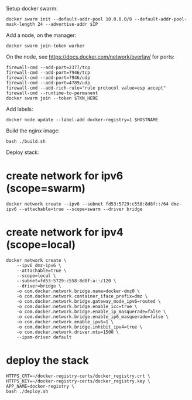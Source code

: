 Setup docker swarm:
```
docker swarm init --default-addr-pool 10.0.0.0/8 --default-addr-pool-mask-length 24 --advertise-addr $IP
```
Add a node, on the manager:
```
docker swarm join-token worker
```
On the node, see https://docs.docker.com/network/overlay/ for ports:
```
firewall-cmd --add-port=2377/tcp
firewall-cmd --add-port=7946/tcp
firewall-cmd --add-port=7946/udp
firewall-cmd --add-port=4789/udp
firewall-cmd --add-rich-rule="rule protocol value=esp accept"
firewall-cmd --runtime-to-permanent
docker swarm join --token $TKN_HERE
```
Add labels:
```
docker node update --label-add docker-registry=1 $HOSTNAME
```

Build the nginx image:
```
bash ./build.sh
```

Deploy stack:
# create network for ipv6 (scope=swarm)
```
docker network create --ipv6 --subnet fd53:5729:c558:8d8f::/64 dmz-ipv6 --attachable=true --scope=swarm --driver bridge
```
# create network for ipv4 (scope=local)
```
docker network create \
    --ipv6 dmz-ipv6 \
    --attachable=true \
    --scope=local \
    --subnet=fd53:5729:c558:8d8f:a::/120 \
    --driver=bridge \
    -o com.docker.network.bridge.name=docker-dmz0 \
    -o com.docker.network.container_iface_prefix=dmz \
    -o com.docker.network.bridge.gateway_mode_ipv6=routed \
    -o com.docker.network.bridge.enable_icc=true \
    -o com.docker.network.bridge.enable_ip_masquerade=false \
    -o com.docker.network.bridge.enable_ip6_masquerade=false \
    -o com.docker.network.enable_ipv6=1 \
    -o com.docker.network.bridge.inhibit_ipv4=true \
    -o com.docker.network.driver.mtu=1500 \
    --ipam-driver default
```
# deploy the stack
```
HTTPS_CRT=~/docker-registry-certs/docker_registry.crt \
HTTPS_KEY=~/docker-registry-certs/docker_registry.key \
APP_NAME=docker-registry \
bash ./deploy.sh
```
